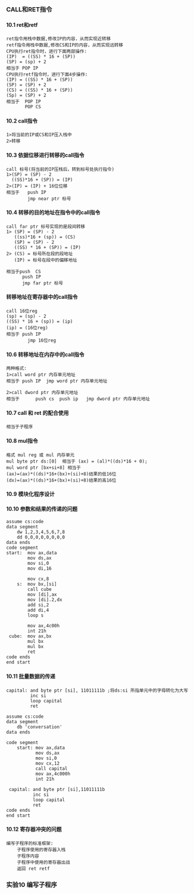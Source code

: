 ### CALL和RET指令
#### 10.1 ret和retf
    ret指令用栈中数据,修改IP的内容，从而实现近转移
    retf指令用栈中数据,修改CS和IP的内容，从而实现远转移
    CPU执行ret指令时，进行下面两部操作:
    (IP)  = ((SS) * 16 + (SP))
    (SP) = (sp) + 2
    相当于 POP IP
    CPU执行retf指令时，进行下面4步操作:
    (IP) = ((SS) * 16 + (SP))
    (SP) = (SP) + 2 
    (CS) = ((SS) * 16 + (SP))
    (Sp) = (SP) + 2 
    相当于  POP IP 
           POP CS 
    
#### 10.2 call指令
    1>将当前的IP或CS和IP压入栈中 
    2>转移

#### 10.3 依据位移进行转移的call指令
    call 标号(将当前的IP压栈后，转到标号处执行指令)
    1>(SP) = (SP) - 2 
      ((SS)*16 + (SP)) = (IP)
    2>(IP) = (IP) + 16位位移
    相当于   push IP 
            jmp near ptr 标号 

#### 10.4 转移的目的地址在指令中的call指令 
    call far ptr 标号实现的是段间转移 
    1> (SP) = (SP) - 2 
       ((ss)*16 + (sp)) = (CS)
       (SP) = (SP) - 2
       ((SS) * 16 + (SP)) = (IP)
    2> (CS) = 标号所在段的段地址 
       (IP) = 标号在段中的偏移地址 

    相当于push  CS 
          push IP 
          jmp far ptr 标号 

#### 转移地址在寄存器中的call指令 
    call 16位reg 
    (sp) = (sp) - 2 
    ((SS) * 16 + (sp)) = (ip)
    (ip) = (16位reg)
    相当于 push IP 
            jmp 16位reg 

#### 10.6 转移地址在内存中的call指令 
    两种格式: 
    1>call word ptr 内存单元地址 
    相当于 push IP  jmp word ptr 内存单元地址 

    2>call dword ptr 内存单元地址 
    相当于      push cs  push ip   jmp dword ptr 内存单元地址 

#### 10.7 call 和 ret 的配合使用 
    相当于子程序 

#### 10.8 mul指令
    格式 mul reg 或 mul 内存单元  
    mul byte ptr ds:[0]  相当于 (ax) = (al)*((ds)*16 + 0);
    mul word ptr [bx+si+8] 相当于 
    (ax)=(ax)*((ds)*16+(bx)+(si)+8)结果的低16位
    (dx)=(ax)*((ds)*16+(bx)+(si)+8)结果的高16位

#### 10.9 模块化程序设计

#### 10.10 参数和结果的传递的问题
    assume cs:code 
    data segment 
        dw 1,2,3,4,5,6,7,8 
        dd 0,0,0,0,0,0,0,0
    data ends 
    code segment 
    start:  mov ax,data 
            mov ds,ax 
            mov si,0
            mov di,16 

            mov cx,8 
        s:  mov bx,[si]
            call cube 
            mov [di],ax
            mov [di].2,dx
            add si,2
            add di,4
            loop s 

            mov ax,4c00h 
            int 21h 
     cube:  mov ax,bx 
            mul bx
            mul bx
            ret 
    code ends 
    end start 

#### 10.11 批量数据的传递
    capital: and byte ptr [si], 11011111b ;将ds:si 所指单元中的字母转化为大写
             inc si
             loop capital 
             ret 

    assume cs:code 
    data segment
        db 'conversation'
    data ends 

    code segment 
        start: mov ax,data 
               mov ds,ax 
               mov si,0
               mov cx,12 
               call capital 
               mov ax,4c000h 
               int 21h 
            
     capital: and byte ptr [si],11011111b 
              inc si 
              loop capital 
              ret 
    code ends 
    end start 

#### 10.12 寄存器冲突的问题 
    编写子程序的标准框架:
        子程序使用的寄存器入栈
        子程序内容
        子程序中使用的寄存器出战
        返回 ret retf

### 实验10 编写子程序
